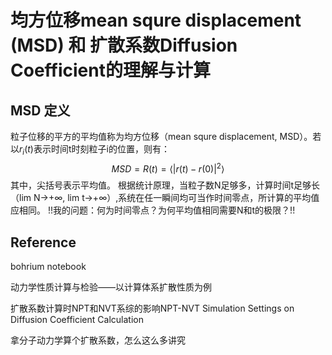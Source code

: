 # 均方位移mean squre displacement (MSD) 和 扩散系数Diffusion Coefficient的理解与计算
## MSD 定义
粒子位移的平方的平均值称为均方位移（mean squre displacement, MSD）。若以$r_i(t)$表示时间t时刻粒子i的位置，则有：<br>
$$ MSD=R(t)=\langle|r(t)-r(0)|^2\rangle $$
其中，尖括号表示平均值。
根据统计原理，当粒子数N足够多，计算时间t足够长（lim N→+∞, lim t→+∞）,系统在任一瞬间均可当作时间零点，所计算的平均值应相同。
!!我的问题：何为时间零点？为何平均值相同需要N和t的极限？!!

## Reference
bohrium notebook

动力学性质计算与检验——以计算体系扩散性质为例

扩散系数计算时NPT和NVT系综的影响NPT-NVT Simulation Settings on Diffusion Coefficient Calculation

拿分子动力学算个扩散系数，怎么这么多讲究